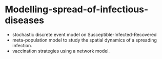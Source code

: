 # Modelling-spread-of-infectious-diseases

- stochastic discrete event model on Susceptible-Infected-Recovered
-	meta-population model to study the spatial dynamics of a spreading infection.
-	vaccination strategies using a network model.
